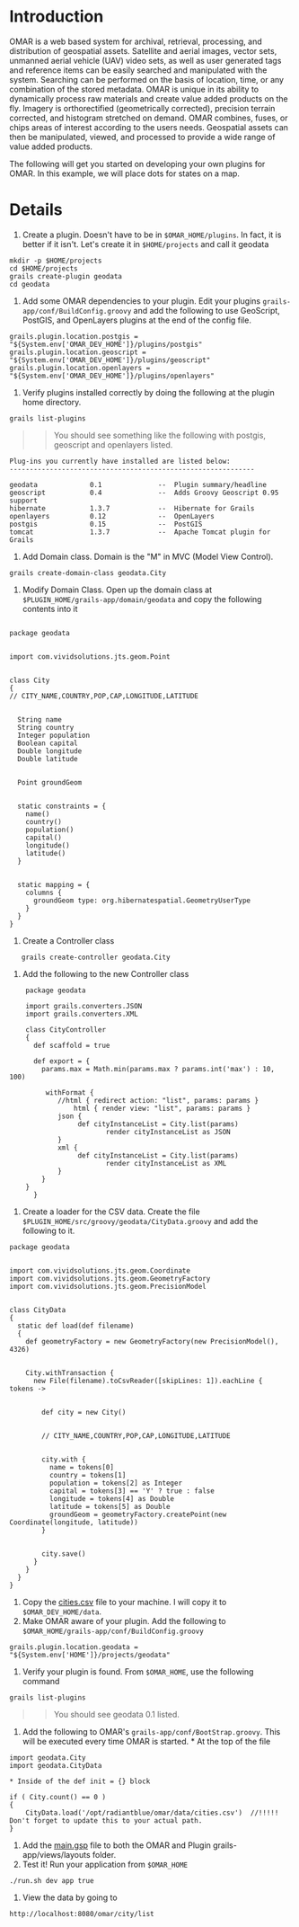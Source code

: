 # Introduction #

OMAR is a web based system for archival, retrieval, processing, and distribution of geospatial assets. Satellite and aerial images, vector sets, unmanned aerial vehicle (UAV) video sets, as well as user generated tags and reference items can be easily searched and manipulated with the system. Searching can be performed on the basis of location, time, or any combination of the stored metadata. OMAR is unique in its ability to dynamically process raw materials and create value added products on the fly. Imagery is orthorectified (geometrically corrected), precision terrain corrected, and histogram stretched on demand. OMAR combines, fuses, or chips areas of interest according to the users needs. Geospatial assets can then be manipulated, viewed, and processed to provide a wide range of value added products.

The following will get you started on developing your own plugins for OMAR.
In this example, we will place dots for states on a map.


# Details #

  1. Create a plugin. Doesn't have to be in `$OMAR_HOME/plugins`. In fact, it is better if it isn't.  Let's create it in `$HOME/projects` and call it geodata
```
mkdir -p $HOME/projects
cd $HOME/projects
grails create-plugin geodata
cd geodata
```
  1. Add some OMAR dependencies to your plugin. Edit your plugins `grails-app/conf/BuildConfig.groovy` and add the following to use GeoScript,  PostGIS, and OpenLayers plugins at the end of the config file.
```
grails.plugin.location.postgis = "${System.env['OMAR_DEV_HOME']}/plugins/postgis"
grails.plugin.location.geoscript = "${System.env['OMAR_DEV_HOME']}/plugins/geoscript"
grails.plugin.location.openlayers = "${System.env['OMAR_DEV_HOME']}/plugins/openlayers"
```
  1. Verify plugins installed correctly by doing the following at the plugin home directory.
```
grails list-plugins
```
> > You should see something like the following with postgis, geoscript and openlayers listed.
```
Plug-ins you currently have installed are listed below:
-------------------------------------------------------------

geodata             0.1              --  Plugin summary/headline
geoscript           0.4              --  Adds Groovy Geoscript 0.95 support
hibernate           1.3.7            --  Hibernate for Grails
openlayers          0.12             --  OpenLayers
postgis             0.15             --  PostGIS
tomcat              1.3.7            --  Apache Tomcat plugin for Grails

```
  1. Add Domain class.  Domain is the "M" in MVC (Model View Control).
```
grails create-domain-class geodata.City
```
  1. Modify Domain Class. Open up the domain class at `$PLUGIN_HOME/grails-app/domain/geodata` and copy the following contents into it
```

package geodata


import com.vividsolutions.jts.geom.Point


class City
{
// CITY_NAME,COUNTRY,POP,CAP,LONGITUDE,LATITUDE


  String name
  String country
  Integer population
  Boolean capital
  Double longitude
  Double latitude


  Point groundGeom


  static constraints = {
    name()
    country()
    population()
    capital()
    longitude()
    latitude()
  }


  static mapping = {
    columns {
      groundGeom type: org.hibernatespatial.GeometryUserType
    }
  }
}
```
  1. Create a Controller class
```
   grails create-controller geodata.City
```
  1. Add the following to the new Controller class
```
   	package geodata

	import grails.converters.JSON
	import grails.converters.XML

	class CityController
	{
	  def scaffold = true

	  def export = {
		params.max = Math.min(params.max ? params.int('max') : 10, 100)

		 withFormat {
			//html { redirect action: "list", params: params }
		        html { render view: "list", params: params }
			json {
			     def cityInstanceList = City.list(params)
				        render cityInstanceList as JSON
			}
			xml {
			     def cityInstanceList = City.list(params)
				        render cityInstanceList as XML
			}
		}
	}
      }

```
  1. Create  a loader for the CSV data. Create the file `$PLUGIN_HOME/src/groovy/geodata/CityData.groovy` and add the following to it.
```
package geodata


import com.vividsolutions.jts.geom.Coordinate
import com.vividsolutions.jts.geom.GeometryFactory
import com.vividsolutions.jts.geom.PrecisionModel


class CityData
{
  static def load(def filename)
  {
    def geometryFactory = new GeometryFactory(new PrecisionModel(), 4326)


    City.withTransaction {
      new File(filename).toCsvReader([skipLines: 1]).eachLine {  tokens ->


        def city = new City()


        // CITY_NAME,COUNTRY,POP,CAP,LONGITUDE,LATITUDE


        city.with {
          name = tokens[0]
          country = tokens[1]
          population = tokens[2] as Integer
          capital = tokens[3] == 'Y' ? true : false
          longitude = tokens[4] as Double
          latitude = tokens[5] as Double
          groundGeom = geometryFactory.createPoint(new Coordinate(longitude, latitude))
        }


        city.save()
      }
    }
  }
}
```
  1. Copy the [cities.csv](https://icode-mda.googlecode.com/svn/wiki/scripts/cities.csv) file to your machine. I will copy it to `$OMAR_DEV_HOME/data`.
  1. Make OMAR aware of your plugin. Add the following to `$OMAR_HOME/grails-app/conf/BuildConfig.groovy`
```
grails.plugin.location.geodata = "${System.env['HOME']}/projects/geodata"
```
  1. Verify your plugin is found. From `$OMAR_HOME`, use the following command
```
grails list-plugins
```
> > You should see geodata 0.1 listed.
  1. Add the following to OMAR's  `grails-app/conf/BootStrap.groovy`.  This will be executed every time OMAR is started.
    * At the top of the file
```
import geodata.City
import geodata.CityData
```
    * Inside of the def init = {} block
```
if ( City.count() == 0 )
{
    CityData.load('/opt/radiantblue/omar/data/cities.csv')  //!!!!! Don't forget to update this to your actual path.
}
```
  1. Add the [main.gsp](https://icode-mda.googlecode.com/svn/wiki/scripts/main.gsp) file to both the OMAR and Plugin grails-app/views/layouts folder.
  1. Test it! Run your application from `$OMAR_HOME`
```
./run.sh dev app true
```
  1. View the data by going to
```
http://localhost:8080/omar/city/list
```